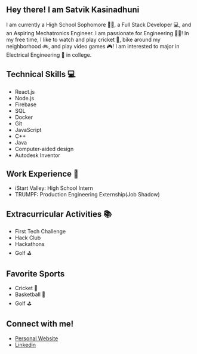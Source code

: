 ## Hey there! I am Satvik Kasinadhuni 
I am currently a High School Sophomore 👨‍🎓, a Full Stack Developer 💻, and an Aspiring Mechatronics Engineer. I am passionate for Engineering 🧑‍🔧! In my free time, I like to watch and play cricket 🏏, bike around my neighborhood 🚲, and play video games 🎮! I am interested to major in Electrical Engineering 🔌 in college. 


## Technical Skills 💻
- React.js
- Node.js
- Firebase
- SQL
- Docker 
- Git
- JavaScript 
- C++
- Java
- Computer-aided design 
- Autodesk Inventor

## Work Experience 💼
- iStart Valley: High School Intern 
- TRUMPF: Production Engineering Externship(Job Shadow)

## Extracurricular Activities 📚
- First Tech Challenge 
- Hack Club 
- Hackathons 
- Golf ⛳

## Favorite Sports 
- Cricket 🏏
- Basketball 	🏀
- Golf ⛳

## Connect with me!
- [Personal Website](https://kasinadhuniprogrammer.github.io/Personal-Website/)
- [Linkedin](www.linkedin.com/in/satvik-kasinadhuni)



<!--
**KasinadhuniProgrammer/KasinadhuniProgrammer** is a ✨ _special_ ✨ repository because its `README.md` (this file) appears on your GitHub profile.
